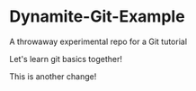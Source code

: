 # Dynamite-Git-Example
A throwaway experimental repo for a Git tutorial



Let's learn git basics together!

This is another change!